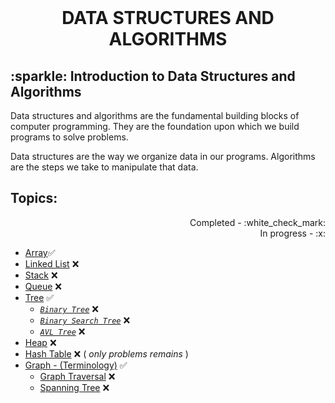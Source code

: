 <br>
<h1 align="center"> DATA STRUCTURES AND ALGORITHMS </h1>
<h2> :sparkle: Introduction to Data Structures and Algorithms </h2>
<p> Data structures and algorithms are the fundamental building blocks of computer programming. They are the foundation upon which we build programs to solve problems. </p>
<p> Data structures are the way we organize data in our programs. Algorithms are the steps we take to manipulate that data. </p>

<h2>Topics:</h2>
<p align="right">Completed - :white_check_mark: <br> In progress - :x: </p>

- [Array](./array/ARRAY.md):white_check_mark:
- [Linked List](./linked-list/LINKED-LIST.md) :x:
- [Stack](./stack/STACK.md) :x:
- [Queue](./queue/QUEUE.md) :x:
- [Tree](./tree/TREE.md) :white_check_mark:
  - [*`Binary Tree`*](./tree/binary-tree/BINARY-TREE.md) :x:
  - [*`Binary Search Tree`*](./tree/binary-search-tree/BINARY-SEARCH-TREE.md) :x:
  - [*`AVL Tree`*](./tree/AVL-tree/AVL-TREE.md) :x:
- [Heap](./heap/HEAP.md) :x:
- [Hash Table](./hash-table/HASH-TABLE.md) :x: ( *only problems remains* )
- [Graph - (Terminology)](./graph/GRAPH.md) :white_check_mark:
  - [Graph Traversal](./graph/graph-traversal/GRAPH-TRAVERSAL.md) :x:
  - [Spanning Tree](./graph/spanning-tree/SPANNING-TREE.md) :x:
